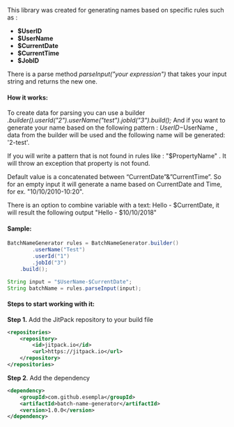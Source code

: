This library was created for generating names based on specific rules such as :

- **$UserID**
- **$UserName**
- **$CurrentDate**
- **$CurrentTime**
- **$JobID**

There is a parse method *parseInput("your expression")* that takes your input string and returns the new one. 

#### How it works:
To create data for parsing you can use a builder *.builder().userId("2").userName("test").jobId("3").build();*
And if you want to generate your name based on the following pattern : $UserID-$UserName , data from the builder will be used and the following name will be generated: '2-test'.

If you will write a pattern that is not found in rules like : "$PropertyName" . 
It will throw an exception that property is not found. 

Default value is a concatenated between “CurrentDate”&”CurrentTime”. So for an empty input it will generate a name based on CurrentDate and Time, for ex. "10/10/2010-10:20". 

There is an option to combine variable with a text:
Hello - $CurrentDate, it will result the following output "Hello - $10/10/2018"

#### Sample:
```java
BatchNameGenerator rules = BatchNameGenerator.builder()
        .userName("Test")
        .userId("1")
        .jobId("3")
    .build();

String input = "$UserName-$CurrentDate";
String batchName = rules.parseInput(input);
```
#### Steps to start working with it:

**Step 1.** Add the JitPack repository to your build file

```xml
<repositories>
	<repository>
	    <id>jitpack.io</id>
	    <url>https://jitpack.io</url>
	</repository>
</repositories>
```


**Step 2**. Add the dependency
```xml
<dependency>
    <groupId>com.github.esempla</groupId>
    <artifactId>batch-name-generator</artifactId>
    <version>1.0.0</version>
</dependency>
```
